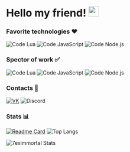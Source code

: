 # Hello my friend! <img src="https://emoji.discord.st/emojis/03138d04-37f4-449d-8c4c-12b266b24f34.gif" width="28px" alt="<3">

### Favorite technologies ❤️
![Code Lua](https://img.shields.io/badge/Code-Lua-blue?style=for-the-badge&logo=lua&logoColor=white)
![Code JavaScript](https://img.shields.io/badge/Code-JavaScript-blue?style=for-the-badge&logo=javascript&logoColor=white)
![Code Node.js](https://img.shields.io/badge/Code-Node.js-blue?style=for-the-badge&logo=node.js&logoColor=white)

### Spector of work ✅
![Code Lua](https://img.shields.io/badge/Code-Lua-blue?style=flat-square&logo=lua&logoColor=white)
![Code JavaScript](https://img.shields.io/badge/Code-JavaScript-blue?style=flat-square&logo=javascript&logoColor=white)
![Code Node.js](https://img.shields.io/badge/Code-Node.js-blue?style=flat-square&logo=node.js&logoColor=white)

### Contacts 📖
[![VK](https://img.shields.io/badge/VK-7eximmortal-maroon?style=for-the-badge&logo=vk&logoColor=white)](https://vk.com/7eximmortal)
![Discord](https://img.shields.io/badge/Discord-7eximmortal--8481-5865F2?style=for-the-badge&logo=discord&logoColor=#5865F2)

### Stats 📊
[![Readme Card](https://github-readme-stats.vercel.app/api/pin/?username=7eximmortal&repo=useful-links-for-developers&show_owner=true)](https://github.com/7eximmortal/useful-links-for-developers)
![Top Langs](https://github-readme-stats.vercel.app/api/top-langs/?username=7eximmortal&layout=compact)

![7eximmortal Stats](https://github-readme-stats.vercel.app/api?username=7eximmortal&hide=contribs,prs&show_icons=true&theme=tokyonight)

